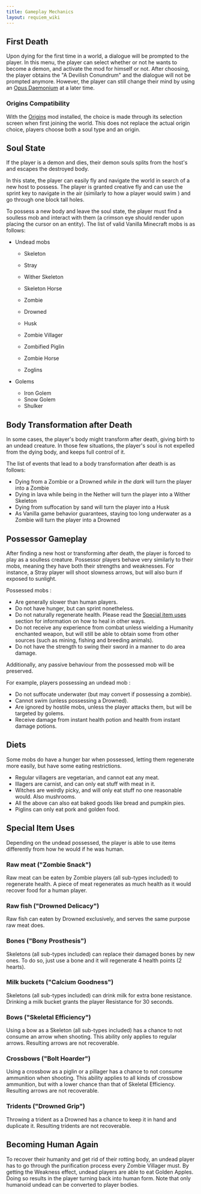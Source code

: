 ```yaml
---
title: Gameplay Mechanics
layout: requiem_wiki
---
```

## First Death

Upon dying for the first time in a world, a dialogue will be prompted to the player. In this menu, the
player can select whether or not he wants to become a demon, and activate the mod for himself or not.
After choosing, the player obtains the "A Devilish Conundrum" and the dialogue will not be prompted anymore.
However, the player can still change their mind by using an [Opus Daemonium](opus_daemonium) at a later time.

### Origins Compatibility
With the [Origins](https://www.curseforge.com/minecraft/mc-mods/origins) mod installed, the choice is made through its selection screen when first joining the world. This does not replace the actual origin choice, players choose both a soul type and an origin.

## Soul State

If the player is a demon and dies, their demon souls splits from the host's and escapes the destroyed body. 

In this state, the player can easily fly and navigate the world in search of a new host to possess. The player is granted creative 
fly and can use the sprint key to navigate in the air (similarly to how a player would swim ) and go through one block tall holes. 

To possess a new body and leave the soul state, the player must find a soulless mob and interact with them
(a crimson eye should render upon placing the cursor on an entity). The list of valid Vanilla Minecraft mobs is as follows:

- Undead mobs

  - Skeleton
  - Stray
  - Wither Skeleton
  - Skeleton Horse

  - Zombie
  - Drowned
  - Husk
  - Zombie Villager
  - Zombified Piglin
  - Zombie  Horse
  - Zoglins

- Golems

  - Iron Golem
  - Snow Golem
  - Shulker

## Body Transformation after Death

In some cases, the player's body might transform after death, giving birth to an undead creature. In those few situations,
the player's soul is not expelled from the dying body, and keeps full control of it.

The list of events that lead to a body transformation after death is as follows:

- Dying from a Zombie or a Drowned *while in the dark* will turn the player into a Zombie
- Dying in lava while being in the Nether will turn the player into a Wither Skeleton
- Dying from suffocation by sand will turn the player into a Husk
- As Vanilla game behavior guarantees, staying too long underwater as a Zombie will turn the player into a Drowned

## Possessor Gameplay

After finding a new host or transforming after death, the player is forced to play as a soulless creature. Possessor players behave
very similarly to their mobs, meaning they have both their strengths and weaknesses. For instance, a Stray player will shoot
slowness arrows, but will also burn if exposed to sunlight.

Possessed mobs :

- Are generally slower than human players.
- Do not have hunger, but can sprint nonetheless.
- Do not naturally regenerate health. Please read the [Special item uses](#Special-Item-Uses) section for information on how to heal in other ways.
- Do not receive any experience from combat unless wielding a Humanity enchanted weapon, but will still be able to obtain some from other sources (such as mining, fishing and breeding animals).
- Do not have the strength to swing their sword in a manner to do area damage.

Additionally, any passive behaviour from the possessed mob will be preserved.

For example, players possessing an undead mob :

- Do not suffocate underwater (but may convert if possessing a zombie).
- Cannot swim (unless possessing a Drowned).
- Are ignored by hostile mobs, unless the player attacks them, but will be targeted by golems.
- Receive damage from instant health potion and health from instant damage potions.



## Diets

Some mobs do have a hunger bar when possessed, letting them regenerate more easily, but have some eating restrictions.

- Regular villagers are vegetarian, and cannot eat any meat.
- Illagers are carnist, and can only eat stuff with meat in it.
- Witches are weirdly picky, and will only eat stuff no one reasonable would. Also mushrooms.
- All the above can also eat baked goods like bread and pumpkin pies.
- Piglins can only eat pork and golden food.

## Special Item Uses

Depending on the undead possessed, the player is able to use items differently from how he would if he was human.


### Raw meat ("Zombie Snack")

Raw meat can be eaten by Zombie players (all sub-types included) to regenerate health. 
A piece of meat regenerates as much health as it would recover food for a human player.

### Raw fish ("Drowned Delicacy")

Raw fish can eaten by Drowned exclusively, and serves the same purpose raw meat does.


### Bones ("Bony Prosthesis")

Skeletons (all sub-types included) can replace their damaged bones by new ones. To do so, just use a bone and it will regenerate 4 health points (2 hearts).

### Milk buckets ("Calcium Goodness")

Skeletons (all sub-types included) can drink milk for extra bone resistance. Drinking a milk bucket grants the player Resistance for 30 seconds.

### Bows ("Skeletal Efficiency")
Using a bow as a Skeleton (all sub-types included) has a chance to not consume an arrow when shooting. This ability only applies to regular arrows. Resulting arrows are not recoverable.

### Crossbows ("Bolt Hoarder")

Using a crossbow as a piglin or a pillager has a chance to not consume ammunition when shooting. This ability applies to all kinds of crossbow ammunition, but with a lower chance than that of Skeletal Efficiency. Resulting arrows are not recoverable.

### Tridents ("Drowned Grip")
Throwing a trident as a Drowned has a chance to keep it in hand and duplicate it. Resulting tridents are not recoverable.

## Becoming Human Again

To recover their humanity and get rid of their rotting body, an undead player has to go through the purification
process every Zombie Villager must. By getting the Weakness effect, undead players are able to eat Golden Apples.
Doing so results in the player turning back into human form. Note that only humanoid undead can be converted to player bodies.

